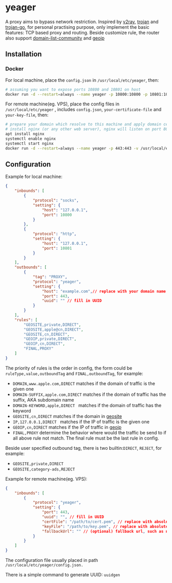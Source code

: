 # yeager

A proxy aims to bypass network restriction.  Inspired by [v2ray](https://github.com/v2fly/v2ray-core), [trojan](https://github.com/trojan-gfw/trojan) and [trojan-go](https://github.com/p4gefau1t/trojan-go), for personal practising purpose, only implement the basic features: TCP based proxy and routing. Beside customize rule, the  router also support [domain-list-community](https://github.com/v2fly/domain-list-community/tree/master/data) and [geoip](https://github.com/v2fly/geoip)

## Installation

### Docker
For local machine, place the `config.json` in `/usr/local/etc/yeager`, then:

```sh
# assuming you want to expose ports 10800 and 10801 on host
docker run -d --restart=always --name yeager -p 10800:10800 -p 10801:10801 -v /usr/local/etc/yeager:/usr/local/etc/yeager en180706/yeager
```

For remote machine(eg. VPS), place the config files in `/usr/local/etc/yeager` , includes `config.json`, `your-certificate-file` and `your-key-file`, then:

```sh
# prepare your domain which resolve to this machine and apply domain certificate.(eg. let's encrypt)
# install nginx (or any other web server), nginx will listen on port 80
apt install nginx
systemctl enable nginx
systemctl start nginx
docker run -d --restart=always --name yeager -p 443:443 -v /usr/local/etc/yeager:/usr/local/etc/yeager en180706/yeager
```

## Configuration

Example for local machine:

```json
{
    "inbounds": [
        {
            "protocol": "socks",
            "setting": {
                "host": "127.0.0.1",
                "port": 10800
            }
        },
        {
            "protocol": "http",
            "setting": {
                "host": "127.0.0.1",
                "port": 10801
            }
        }
    ],
    "outbounds": [
        {
            "tag": "PROXY",
            "protocol": "yeager",
            "setting": {
                "host": "example.com",// replace with your domain name
                "port": 443,
                "uuid": "" // fill in UUID
            }
        }
    ],
    "rules": [
        "GEOSITE,private,DIRECT",
        "GEOSITE,apple@cn,DIRECT",
        "GEOSITE,cn,DIRECT",
        "GEOIP,private,DIRECT",
        "GEOIP,cn,DIRECT",
        "FINAL,PROXY"
    ]
}
```

The priority of rules is the order in config, the form could be `ruleType,value,outboundTag` and `FINAL,outboundTag`, for example:

- `DOMAIN,www.apple.com,DIRECT` matches if the domain of traffic is the given one
- `DOMAIN-SUFFIX,apple.com,DIRECT` matches if the domain of traffic has the suffix, AKA subdomain name
- `DOMAIN-KEYWORD,apple,DIRECT ` matches if the domain of traffic has the keyword
- `GEOSITE,cn,DIRECT` matches if the domain in [geosite](https://github.com/v2fly/domain-list-community/tree/master/data)
- `IP,127.0.0.1,DIRECT ` matches if the IP of traffic is the given one
- `GEOIP,cn,DIRECT` matches if the IP of traffic in [geoip](https://github.com/v2fly/geoip)
- `FINAL,PROXY` determine the behavior where would the traffic be send to if all above rule not match. The final rule must be the last rule in config.

Beside user specified outbound tag, there is two builtin:`DIRECT`, `REJECT`, for example:

- `GEOSITE,private,DIRECT` 
- `GEOSITE,category-ads,REJECT` 

Example for remote machine(eg. VPS):

```json
{
    "inbounds": [
        {
            "protocol": "yeager",
            "setting": {
                "port": 443,
                "uuid": "", // fill in UUID
                "certFile": "/path/to/cert.pem", // replace with absolute path of certificate
                "keyFile": "/path/to/key.pem", // replace with absolute path of key
                "fallbackUrl": "" // (optional) fallback url, such as nginx http server
            }
        }
    ]
}
```

The configuration file usually placed in path `/usr/local/etc/yeager/config.json.`

There is a simple command to generate UUID: `uuidgen`

